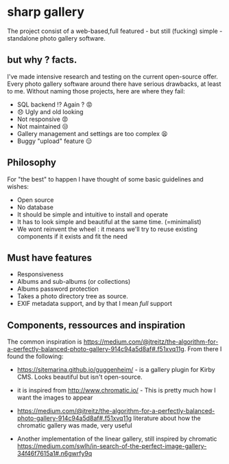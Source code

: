 # sharp gallery
The project consist of a web-based,full featured - but still (fucking) simple - standalone photo gallery software.

## but why ? facts.
I've made intensive research and testing on the current open-source offer. Every photo gallery software around there have serious drawbacks, at least to me. Without naming those projects, here are where they fail:
- SQL backend !? Again ? :rage:
- :disappointed: Ugly and old looking
- Not responsive :rage:
- Not maintained :unamused:
- Gallery management and settings are too complex :tired_face:
- Buggy "upload" feature :expressionless:

## Philosophy
For "the best" to happen I have thought of some basic guidelines and wishes:
- Open source
- No database
- It should be simple and intuitive to install and operate
- It has to look simple and beautiful at the same time. (=minimalist)
- We wont reinvent the wheel : it means we'll try to reuse existing components if it exists and fit the need

## Must have features
- Responsiveness
- Albums and sub-albums (or collections)
- Albums password protection
- Takes a photo directory tree as source.
- EXIF metadata support, and by that I mean *full* support

## Components, ressources and inspiration
The common inspiration is https://medium.com/@jtreitz/the-algorithm-for-a-perfectly-balanced-photo-gallery-914c94a5d8af#.f51xvq11g. From there I found the following:

 - https://sitemarina.github.io/guggenheim/ - is a gallery plugin for Kirby CMS. Looks beautiful but isn't open-source.
 - it is inspired from http://www.chromatic.io/ - This is pretty much how I want the images to appear
 - https://medium.com/@jtreitz/the-algorithm-for-a-perfectly-balanced-photo-gallery-914c94a5d8af#.f51xvq11g literature about how the chromatic gallery was made, very useful

 - Another implementation of the linear gallery, still inspired by chromatic
https://medium.com/swlh/in-search-of-the-perfect-image-gallery-34f46f7615a1#.n6gwrfy9q
